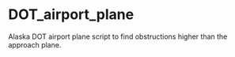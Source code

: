 # DOT_airport_plane
Alaska DOT airport plane script to find obstructions higher than the approach plane.
